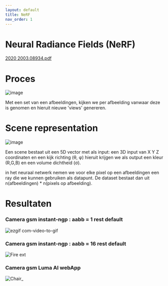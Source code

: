 ```yaml
---
layout: default
title: NeRF
nav_order: 1
---
```



# Neural Radiance Fields (NeRF)



[2020 2003.08934.pdf](https://github.com/StijnWillemen/Stage/files/10673519/2020.2003.08934.pdf)

# Proces

![image](https://user-images.githubusercontent.com/60694521/217211536-bcdf5d65-4d66-4498-a5c4-f2aa7da613aa.png)

Met een set van een afbeeldingen, kijken we per afbeelding vanwaar deze is genomen en hieruit nieuwe 'views' genereren.

# Scene representation

![image](https://user-images.githubusercontent.com/60694521/217211985-c9038f55-95fd-4bc0-b913-a241d5e4a28f.png)

Een scene bestaat uit een 5D vector met als input: een 3D input van X Y Z coordinaten en een kijk richting (θ, φ) hieruit krijgen we als output
een kleur (R,G,B) en een volume dichtheid (σ).

in het neuraal netwerk nemen we voor elke pixel op een afbeeldingen een ray die we kunnen gebruiken als datapunt. De dataset bestaat dan uit 
n(afbeeldingen) * n(pixels op afbeelding).

# Resultaten
### Camera gsm instant-ngp : aabb = 1 rest default
![ezgif com-video-to-gif](https://user-images.githubusercontent.com/60694521/217826097-368a003f-4d26-4ecb-af9c-02ec42aee414.gif) 

### Camera gsm instant-ngp : aabb = 16 rest default
![Fire ext](../images/gif_fire_ext.gif)

### Camera gsm Luma AI webApp
![Chair_](../images/chair_luma.gif)
